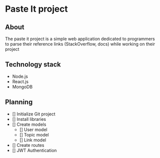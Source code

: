 # Paste It project

## About
The paste it project is a simple web application dedicated to programmers to parse their reference links (StackOverflow, docs) while working on their project

## Technology stack
- Node.js
- React.js
- MongoDB

## Planning
- [] Initialize Git project
- [] Install libraries
- [] Create models 
  - [] User model
  - [] Topic model
  - [] Link model
- [] Create routes
- [] JWT Authentication
